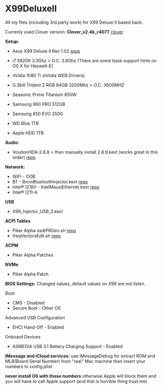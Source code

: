 # X99DeluxeII
All my files (including 3rd party work) for X99 Deluxe II based hack.

Currenly used Clover version: **Clover_v2.4k_r4077** [clover](https://sourceforge.net/projects/cloverefiboot/)

**Setup:**
- Asus X99 Deluxe II Rev 1.02 [asus](https://www.asus.com/us/Motherboards/X99-DELUXE-II/)
- i7 5820K 3.3Ghz > O.C. 3.8Ghz (There are some base support hints on OS X for Haswell-E)
- nVidia 1080 Ti (nVidia WEB Drivers)
- G.Skill Trident Z RGB 64GB 3200Mhz > O.C. 3600MHZ
- Seasonic Prime Titanium 850W

- Samsung 960 PRO 512GB
- Samsung 850 EVO 250G
- WD Blue 1TB
- Apple HDD 1TB


**Audio:**
- VoodooHDA-2.8.8 > then manually install 2.8.9.kext (works great in this order) [repo](https://sourceforge.net/projects/voodoohda/)

**Network:**
- WiFi - OOB
- BT - BrcmBluetoothInjector.kext [repo](https://github.com/the-darkvoid/BrcmPatchRAM)
- Intel® I218V - IntelMausiEthernet.kext [repo](https://github.com/Mieze/IntelMausiEthernet)
- Intel® I211-A

**USB**
- X99_Injector_USB_3.kext

**ACPI Tables**
- Piker Alpha ssdtPRGen.sh [repo](https://github.com/Piker-Alpha/ssdtPRGen.sh)
- freqVectorsEdit.sh [repo](https://github.com/Piker-Alpha/freqVectorsEdit.sh)

**XCPM**
- Piker Alpha Patches

**NVMe**
- Piker Alpha Patch

**BIOS Settings:**
Changed values, default values on X99 are not listen.

Boot
- CMS - Disabled
- Secure Boot - Other OS

Advanced USB Configuration
- EHCI Hand-Off - Enabled

Onboard Devices
- ASMEDIA USB 3.1 Battery Charging Support - Enabled

**iMessage and iCloud services:**
use iMessageDebug for extract ROM and MLB(Board Serial Number) from
"real" Mac machine then insert your numbers to config.plist

**never install OS with those numbers** otherwise Apple will block them
and you will have to call Apple support (and that is horrible thing trust me).
